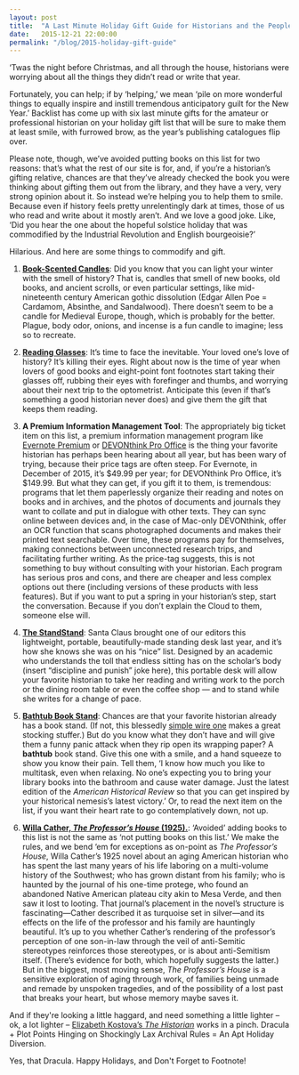 ```yaml
---
layout: post
title:  "A Last Minute Holiday Gift Guide for Historians and the People Who Love Them"
date:   2015-12-21 22:00:00
permalink: "/blog/2015-holiday-gift-guide"
---
```

‘Twas the night before Christmas, and all through the house, historians were worrying about all the things they didn’t read or write that year. 

Fortunately, you can help; if by ‘helping,’ we mean ‘pile on more wonderful things to equally inspire and instill tremendous anticipatory guilt for the New Year.’ Backlist has come up with six last minute gifts for the amateur or professional historian on your holiday gift list that will be sure to make them at least smile, with furrowed brow, as the year’s publishing catalogues flip over. 

Please note, though, we’ve avoided putting books on this list for two reasons: that’s what the rest of our site is for, and, if you’re a historian’s gifting relative, chances are that they’ve already checked the book you were thinking about gifting them out from the library, and they have a very, very strong opinion about it. So instead we’re helping you to help them to smile. Because even if history feels pretty unrelentingly dark at times, those of us who read and write about it mostly aren’t. And we love a good joke. Like, ‘Did you hear the one about the hopeful solstice holiday that was commodified by the Industrial Revolution and English bourgeoisie?’ 

Hilarious. And here are some things to commodify and gift.

1. **[Book-Scented Candles](http://www.amazon.com/s/?ie=UTF8&keywords=old+book+scented+candle&tag=backlist0e-20&index=aps&hvadid=47411772530&hvpos=1t1&hvexid=&hvnetw=g&hvrand=4416532350766266052&hvpone=&hvptwo=&hvqmt=b&hvdev=c&ref=pd_sl_3zgqpsywnl_b)**: Did you know that you can light your winter with the smell of history? That is, candles that smell of new books, old books, and ancient scrolls, or even particular settings, like mid-nineteenth century American gothic dissolution (Edgar Allen Poe = Cardamom, Absinthe, and Sandalwood). There doesn’t seem to be a candle for Medieval Europe, though, which is probably for the better. Plague, body odor, onions, and incense is a fun candle to imagine; less so to recreate.

2. **[Reading Glasses](http://www.amazon.com/s/ref=nb_sb_noss_1?url=search-alias%3Daps&field-keywords=reading+glasses&rh=i%3Aaps%2Ck%3Areading+glasses&tag=backlist0e-20)**: It’s time to face the inevitable. Your loved one’s love of history? It’s killing their eyes. Right about now is the time of year when lovers of good books and eight-point font footnotes start taking their glasses off, rubbing their eyes with forefinger and thumbs, and worrying about their next trip to the optometrist. Anticipate this (even if that’s something a good historian never does) and give them the gift that keeps them reading.

3. **A Premium Information Management Tool**:  The appropriately big ticket item on this list, a premium information management program like [Evernote Premium](https://evernote.com/?var=1) or [DEVONthink Pro Office](http://www.devontechnologies.com/products/devonthink/overview.html) is the thing your favorite historian has perhaps been hearing about all year, but has been wary of trying, because their price tags are often steep. For Evernote, in December of 2015, it’s $49.99 per year; for DEVONthink Pro Office, it’s $149.99. But what they can get, if you gift it to them, is tremendous: programs that let them paperlessly organize their reading and notes on books and in archives, and the photos of documents and journals they want to collate and put in dialogue with other texts. They can sync online between devices and, in the case of Mac-only DEVONthink, offer an OCR function that scans photographed documents and makes their printed text searchable. Over time, these programs pay for themselves, making connections between unconnected research trips, and facilitating further writing. As the price-tag suggests, this is not something to buy without consulting with your historian. Each program has serious pros and cons, and there are cheaper and less complex options out there (including versions of these products with less features). But if you want to put a spring in your historian’s step, start the conversation. Because if you don’t explain the Cloud to them, someone else will.

4. **[The StandStand](https://www.standstand.com/)**: Santa Claus brought one of our editors this lightweight, portable, beautifully-made standing desk last year, and it’s how she knows she was on his “nice” list. Designed by an academic who understands the toll that endless sitting has on the scholar’s body (insert “discipline and punish” joke here), this portable desk will allow your favorite historian to take her reading and writing work to the porch or the dining room table or even the coffee shop — and to stand while she writes for a change of pace. 

5. **[Bathtub Book Stand](http://www.amazon.com/exec/obidos/asin/B006WBPVNW/ref=nosim/backlist0e-20)**: Chances are that your favorite historian already has a book stand. (If not, this blessedly [simple wire one](http://www.amazon.com/exec/obidos/asin/B000RO6CEC/ref=nosim/backlist0e-20) makes a great stocking stuffer.) But do you know what they don’t have and will give them a funny panic attack when they rip open its wrapping paper? A **bathtub** book stand. Give this one with a smile, and a hand squeeze to show you know their pain. Tell them, ‘I know how much you like to multitask, even when relaxing. No one’s expecting you to bring your library books into the bathroom and cause water damage. Just the latest edition of the _American Historical Review_ so that you can get inspired by your historical nemesis’s latest victory.’ Or, to read the next item on the list, if you want their heart rate to go contemplatively down, not up.

6. **[Willa Cather, _The Professor’s House_ (1925).](http://www.amazon.com/exec/obidos/asin/0679731806/ref=nosim/backlist0e-20)**: ‘Avoided’ adding books to this list is not the same as ‘not putting books on this list.’ We make the rules, and we bend ‘em for exceptions as on-point as _The Professor’s House_, Willa Cather’s 1925 novel about an aging American historian who has spent the last many years of his life laboring on a multi-volume history of the Southwest; who has grown distant from his family; who is haunted by the journal of his one-time protege, who found an abandoned Native American plateau city akin to Mesa Verde, and then saw it lost to looting. That journal’s placement in the novel’s structure is fascinating—Cather described it as turquoise set in silver—and its effects on the life of the professor and his family are hauntingly beautiful. It’s up to you whether Cather’s rendering of the professor’s perception of one son-in-law through the veil of anti-Semitic stereotypes reinforces those stereotypes, or is about anti-Semitism itself. (There’s evidence for both, which hopefully suggests the latter.) But in the biggest, most moving sense, _The Professor’s House_ is a sensitive exploration of aging through work, of families being unmade and remade by unspoken tragedies, and of the possibility of a lost past that breaks your heart, but whose memory maybe saves it. 

And if they're looking a little haggard, and need something a little lighter – ok, a lot lighter – [Elizabeth Kostova’s _The Historian_](http://www.amazon.com/exec/obidos/asin/0316070637/ref=nosim/backlist0e-20) works in a pinch. Dracula + Plot Points Hinging on Shockingly Lax Archival Rules = An Apt Holiday Diversion.

Yes, that Dracula. Happy Holidays, and Don't Forget to Footnote!